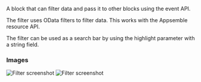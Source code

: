 A block that can filter data and pass it to other blocks using the event API.

The filter uses OData filters to filter data. This works with the Appsemble resource API.

The filter can be used as a search bar by using the highlight parameter with a string field.

### Images

![Filter screenshot](https://gitlab.com/appsemble/appsemble/-/raw/0.29.7/config/assets/filter.png)
![Filter screenshot](https://gitlab.com/appsemble/appsemble/-/raw/0.29.7/config/assets/filter-search-bar.png)
